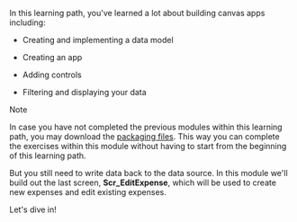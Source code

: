 In this learning path, you've learned a lot about building canvas apps including:

- Creating and implementing a data model

- Creating an app

- Adding controls

- Filtering and displaying your data
 
> [!NOTE]
> In case you have not completed the previous modules within this learning path, you may download the [packaging files](https://github.com/MicrosoftDocs/mslearn-developer-tools-power-platform/tree/master/power-apps/expense%20report%20app%20-%20module%205). This way you can complete the exercises within this module without having to start from the beginning of this learning path.

But you still need to write data back to the data source. In this module we'll build out the last screen, **Scr_EditExpense**, which will be used to create new expenses and edit existing expenses.

Let's dive in!
